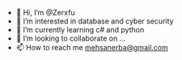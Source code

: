 - 👋 Hi, I’m @Zerxfu
- 👀 I’m interested in database and cyber security
- 🌱 I’m currently learning c# and python
- 💞️ I’m looking to collaborate on ...
- 📫 How to reach me mehsanerba@gmail.com

<!---
Zerxfu/Zerxfu is a ✨ special ✨ repository because its `README.md` (this file) appears on your GitHub profile.
You can click the Preview link to take a look at your changes.
--->
